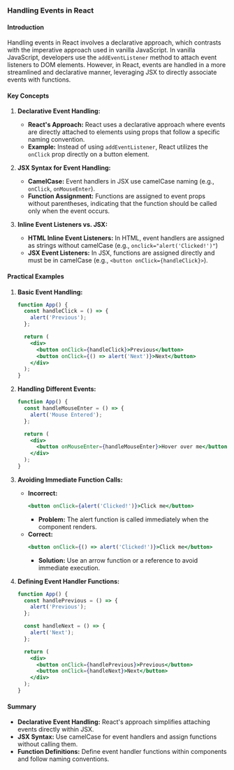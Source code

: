 ### Handling Events in React

#### Introduction
Handling events in React involves a declarative approach, which contrasts with the imperative approach used in vanilla JavaScript. In vanilla JavaScript, developers use the `addEventListener` method to attach event listeners to DOM elements. However, in React, events are handled in a more streamlined and declarative manner, leveraging JSX to directly associate events with functions.

#### Key Concepts

1. **Declarative Event Handling:**
   - **React's Approach:** React uses a declarative approach where events are directly attached to elements using props that follow a specific naming convention.
   - **Example:** Instead of using `addEventListener`, React utilizes the `onClick` prop directly on a button element.

2. **JSX Syntax for Event Handling:**
   - **CamelCase:** Event handlers in JSX use camelCase naming (e.g., `onClick`, `onMouseEnter`).
   - **Function Assignment:** Functions are assigned to event props without parentheses, indicating that the function should be called only when the event occurs.

3. **Inline Event Listeners vs. JSX:**
   - **HTML Inline Event Listeners:** In HTML, event handlers are assigned as strings without camelCase (e.g., `onclick="alert('Clicked!')"`)
   - **JSX Event Listeners:** In JSX, functions are assigned directly and must be in camelCase (e.g., `<button onClick={handleClick}>`).

#### Practical Examples

1. **Basic Event Handling:**
   ```jsx
   function App() {
     const handleClick = () => {
       alert('Previous');
     };

     return (
       <div>
         <button onClick={handleClick}>Previous</button>
         <button onClick={() => alert('Next')}>Next</button>
       </div>
     );
   }
   ```

2. **Handling Different Events:**
   ```jsx
   function App() {
     const handleMouseEnter = () => {
       alert('Mouse Entered');
     };

     return (
       <div>
         <button onMouseEnter={handleMouseEnter}>Hover over me</button>
       </div>
     );
   }
   ```

3. **Avoiding Immediate Function Calls:**
   - **Incorrect:**
     ```jsx
     <button onClick={alert('Clicked!')}>Click me</button>
     ```
     - **Problem:** The alert function is called immediately when the component renders.
   - **Correct:**
     ```jsx
     <button onClick={() => alert('Clicked!')}>Click me</button>
     ```
     - **Solution:** Use an arrow function or a reference to avoid immediate execution.

4. **Defining Event Handler Functions:**
   ```jsx
   function App() {
     const handlePrevious = () => {
       alert('Previous');
     };

     const handleNext = () => {
       alert('Next');
     };

     return (
       <div>
         <button onClick={handlePrevious}>Previous</button>
         <button onClick={handleNext}>Next</button>
       </div>
     );
   }
   ```

#### Summary

- **Declarative Event Handling:** React's approach simplifies attaching events directly within JSX.
- **JSX Syntax:** Use camelCase for event handlers and assign functions without calling them.
- **Function Definitions:** Define event handler functions within components and follow naming conventions.
